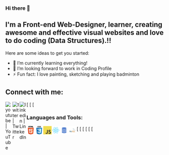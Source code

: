 ### Hi there 👋

<!--
**Kajal-s8/Kajal-s8** is a ✨ _special_ ✨ repository because its `README.md` (this file) appears on your GitHub profile.-->
## I'm a Front-end Web-Designer, learner, creating awesome and effective visual websites and love to do coding (Data Structures).!!
Here are some ideas to get you started:


- 🌱 I’m currently learning everything!
- 👯 I’m looking forward to work in Coding Profile
- ⚡ Fun fact: I love painting, sketching and playing badminton

## Connect with me:

[<img align="left" alt="youtube | YouTube" width="22px" src="https://cdn.jsdelivr.net/npm/simple-icons@v3/icons/youtube.svg" />
[<img align="left" alt="twitter | Twitter" width="22px" src="https://cdn.jsdelivr.net/npm/simple-icons@v3/icons/twitter.svg" />
[<img align="left" alt="linkedin | LinkedIn" width="22px" src="https://cdn.jsdelivr.net/npm/simple-icons@v3/icons/linkedin.svg" />
<br />

### Languages and Tools:


[<img align="left" alt="HTML5" width="26px" src="https://raw.githubusercontent.com/github/explore/80688e429a7d4ef2fca1e82350fe8e3517d3494d/topics/html/html.png" />
[<img align="left" alt="CSS3" width="26px" src="https://raw.githubusercontent.com/github/explore/80688e429a7d4ef2fca1e82350fe8e3517d3494d/topics/css/css.png" />
[<img align="left" alt="JavaScript" width="26px" src="https://raw.githubusercontent.com/github/explore/80688e429a7d4ef2fca1e82350fe8e3517d3494d/topics/javascript/javascript.png" />
[<img align="left" alt="React" width="26px" src="https://raw.githubusercontent.com/github/explore/80688e429a7d4ef2fca1e82350fe8e3517d3494d/topics/react/react.png" />
[<img align="left" alt="SQL" width="26px" src="https://raw.githubusercontent.com/github/explore/80688e429a7d4ef2fca1e82350fe8e3517d3494d/topics/sql/sql.png" />
[<img align="left" alt="MySQL" width="26px" src="https://raw.githubusercontent.com/github/explore/80688e429a7d4ef2fca1e82350fe8e3517d3494d/topics/mysql/mysql.png" />



<br />
<br />
